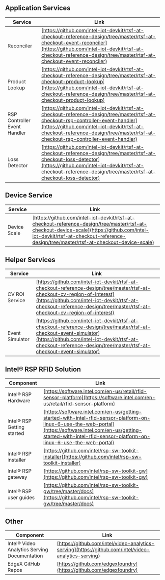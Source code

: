 ## Application Services

| Service                       | Link                                                                                             |
| ----------------------------- | ------------------------------------------------------------------------------------------------ |
| Reconciler                    | [https://github.com/intel-iot-devkit/rtsf-at-checkout-reference-design/tree/master/rtsf-at-checkout-event-reconciler](https://github.com/intel-iot-devkit/rtsf-at-checkout-reference-design/tree/master/rtsf-at-checkout-event-reconciler)            |
| Product Lookup                | [https://github.com/intel-iot-devkit/rtsf-at-checkout-reference-design/tree/master/rtsf-at-checkout-product-lookup](https://github.com/intel-iot-devkit/rtsf-at-checkout-reference-design/tree/master/rtsf-at-checkout-product-lookup) |
| RSP Controller Event Handler  | [https://github.com/intel-iot-devkit/rtsf-at-checkout-reference-design/tree/master/rtsf-at-checkout-rsp-controller-event-handler](https://github.com/intel-iot-devkit/rtsf-at-checkout-reference-design/tree/master/rtsf-at-checkout-rsp-controller-event-handler) |
| Loss Detector                 | [https://github.com/intel-iot-devkit/rtsf-at-checkout-reference-design/tree/master/rtsf-at-checkout-loss-detector](https://github.com/intel-iot-devkit/rtsf-at-checkout-reference-design/tree/master/rtsf-at-checkout-loss-detector) |

## Device Service

| Service                       | Link                                                                                             |
| ----------------------------- | ------------------------------------------------------------------------------------------------ |
| Device Scale                  | [https://github.com/intel-iot-devkit/rtsf-at-checkout-reference-design/tree/master/rtsf-at-checkout-device-scale](https://github.com/intel-iot-devkit/rtsf-at-checkout-reference-design/tree/master/rtsf-at-checkout-device-scale) |


## Helper Services

| Service                       | Link                                                                                             |
| ----------------------------- | ------------------------------------------------------------------------------------------------ |
| CV ROI Service                | [https://github.com/intel-iot-devkit/rtsf-at-checkout-reference-design/tree/master/rtsf-at-checkout-cv-region-of-interest](https://github.com/intel-iot-devkit/rtsf-at-checkout-reference-design/tree/master/rtsf-at-checkout-cv-region-of-interest) |
| Event Simulator               | [https://github.com/intel-iot-devkit/rtsf-at-checkout-reference-design/tree/master/rtsf-at-checkout-event-simulator](https://github.com/intel-iot-devkit/rtsf-at-checkout-reference-design/tree/master/rtsf-at-checkout-event-simulator) |


## Intel® RSP RFID Solution

| Component                      | Link                                                                                                           |
| ------------------------------ | -------------------------------------------------------------------------------------------------------------- |
| Intel® RSP Hardware                     | [https://software.intel.com/en-us/retail/rfid-sensor-platform](https://software.intel.com/en-us/retail/rfid-sensor-platform) |
| Intel® RSP Getting started            | [https://software.intel.com/en-us/getting-started-with-intel-rfid-sensor-platform-on-linux-6-use-the-web-portal](https://software.intel.com/en-us/getting-started-with-intel-rfid-sensor-platform-on-linux-6-use-the-web-portal) |
| Intel® RSP installer                  | [https://github.com/intel/rsp-sw-toolkit-installer](https://github.com/intel/rsp-sw-toolkit-installer) |
| Intel® RSP gateway                    | [https://github.com/intel/rsp-sw-toolkit-gw](https://github.com/intel/rsp-sw-toolkit-gw) |
| Intel® RSP user guides                | [https://github.com/intel/rsp-sw-toolkit-gw/tree/master/docs](https://github.com/intel/rsp-sw-toolkit-gw/tree/master/docs) |

## Other 

| Component                                            | Link                                                                     |
| ---------------------------------------------------- | ------------------------------------------------------------------------ |
| Intel® Video Analytics Serving Documentation         | [https://github.com/intel/video-analytics-serving](https://github.com/intel/video-analytics-serving) |
| EdgeX GitHub Repos                                   | [https://github.com/edgexfoundry](https://github.com/edgexfoundry) |



